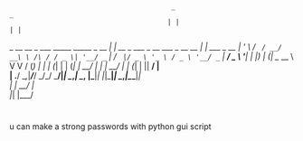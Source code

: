 #
                                            _                                   _            
                                           | |                                 | |           
  _ __   __ _ ___ _____      _____  _ __ __| |   __ _  ___ _ __   ___ _ __ __ _| |_ ___ _ __ 
 | '_ \ / _` / __/ __\ \ /\ / / _ \| '__/ _` |  / _` |/ _ \ '_ \ / _ \ '__/ _` | __/ _ \ '__|
 | |_) | (_| \__ \__ \\ V  V / (_) | | | (_| | | (_| |  __/ | | |  __/ | | (_| | ||  __/ |   
 | .__/ \__,_|___/___/ \_/\_/ \___/|_|  \__,_|  \__, |\___|_| |_|\___|_|  \__,_|\__\___|_|   
 | |                                             __/ |                                       
 |_|                                            |___/                                        
#
u can make a strong passwords with python gui script

